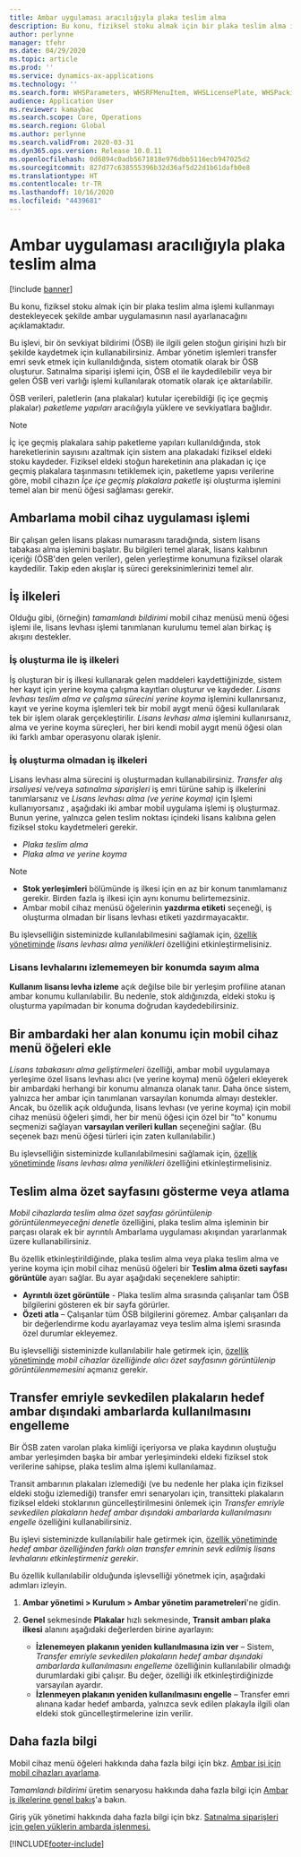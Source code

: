 ```yaml
---
title: Ambar uygulaması aracılığıyla plaka teslim alma
description: Bu konu, fiziksel stoku almak için bir plaka teslim alma işlemi kullanmayı desteklemek üzere ambar uygulamasının nasıl ayarlanacağını açıklamaktadır.
author: perlynne
manager: tfehr
ms.date: 04/29/2020
ms.topic: article
ms.prod: ''
ms.service: dynamics-ax-applications
ms.technology: ''
ms.search.form: WHSParameters, WHSRFMenuItem, WHSLicensePlate, WHSPackingStructure
audience: Application User
ms.reviewer: kamaybac
ms.search.scope: Core, Operations
ms.search.region: Global
ms.author: perlynne
ms.search.validFrom: 2020-03-31
ms.dyn365.ops.version: Release 10.0.11
ms.openlocfilehash: 0d6894c0adb5671818e976dbb5116ecb947025d2
ms.sourcegitcommit: 827d77c638555396b32d36af5d22d1b61dafb0e8
ms.translationtype: HT
ms.contentlocale: tr-TR
ms.lasthandoff: 10/16/2020
ms.locfileid: "4439681"
---
```

# <a name="license-plate-receiving-via-the-warehouse-app"></a>Ambar uygulaması aracılığıyla plaka teslim alma

[!include [banner](../includes/banner.md)]

Bu konu, fiziksel stoku almak için bir plaka teslim alma işlemi kullanmayı destekleyecek şekilde ambar uygulamasının nasıl ayarlanacağını açıklamaktadır.

Bu işlevi, bir ön sevkiyat bildirimi (ÖSB) ile ilgili gelen stoğun girişini hızlı bir şekilde kaydetmek için kullanabilirsiniz. Ambar yönetim işlemleri transfer emri sevk etmek için kullanıldığında, sistem otomatik olarak bir ÖSB oluşturur. Satınalma siparişi işlemi için, ÖSB el ile kaydedilebilir veya bir gelen ÖSB veri varlığı işlemi kullanılarak otomatik olarak içe aktarılabilir.

ÖSB verileri, paletlerin (ana plakalar) kutular içerebildiği (iç içe geçmiş plakalar) *paketleme yapıları* aracılığıyla yüklere ve sevkiyatlara bağlıdır.

> [!NOTE]
> İç içe geçmiş plakalara sahip paketleme yapıları kullanıldığında, stok hareketlerinin sayısını azaltmak için sistem ana plakadaki fiziksel eldeki stoku kaydeder. Fiziksel eldeki stoğun hareketinin ana plakadan iç içe geçmiş plakalara taşınmasını tetiklemek için, paketleme yapısı verilerine göre, mobil cihazın *İçe içe geçmiş plakalara paketle* işi oluşturma işlemini temel alan bir menü öğesi sağlaması gerekir.

## <a name="warehousing-mobile-device-app-processing"></a>Ambarlama mobil cihaz uygulaması işlemi

Bir çalışan gelen lisans plakası numarasını taradığında, sistem lisans tabakası alma işlemini başlatır. Bu bilgileri temel alarak, lisans kalıbının içeriği (ÖSB'den gelen veriler), gelen yerleştirme konumuna fiziksel olarak kaydedilir. Takip eden akışlar iş süreci gereksinimlerinizi temel alır.

## <a name="work-policies"></a>İş ilkeleri

Olduğu gibi, (örneğin) *tamamlandı bildirimi* mobil cihaz menüsü menü öğesi işlemi ile, lisans levhası işlemi tanımlanan kurulumu temel alan birkaç iş akışını destekler.

### <a name="work-policies-with-work-creation"></a>İş oluşturma ile iş ilkeleri

İş oluşturan bir iş ilkesi kullanarak gelen maddeleri kaydettiğinizde, sistem her kayıt için yerine koyma çalışma kayıtları oluşturur ve kaydeder. *Lisans levhası teslim alma ve çalışma sürecini yerine koyma* işlemini kullanırsanız, kayıt ve yerine koyma işlemleri tek bir mobil aygıt menü öğesi kullanılarak tek bir işlem olarak gerçekleştirilir. *Lisans levhası alma* işlemini kullanırsanız, alma ve yerine koyma süreçleri, her biri kendi mobil aygıt menü öğesi olan iki farklı ambar operasyonu olarak işlenir.

### <a name="work-policies-without-work-creation"></a>İş oluşturma olmadan iş ilkeleri

Lisans levhası alma sürecini iş oluşturmadan kullanabilirsiniz. *Transfer alış irsaliyesi* ve/veya *satınalma siparişleri* iş emri türüne sahip iş ilkelerini tanımlarsanız ve *Lisans levhası alma (ve yerine koyma)* için Işlemi kullanıyorsanız , aşağıdaki iki ambar mobil uygulama işlemi iş oluşturmaz. Bunun yerine, yalnızca gelen teslim noktası içindeki lisans kalıbına gelen fiziksel stoku kaydetmeleri gerekir.

- *Plaka teslim alma*
- *Plaka alma ve yerine koyma*

> [!NOTE]
> - **Stok yerleşimleri** bölümünde iş ilkesi için en az bir konum tanımlamanız gerekir. Birden fazla iş ilkesi için aynı konumu belirtemezsiniz.
> - Ambar mobil cihaz menüsü öğelerinin **yazdırma etiketi** seçeneği, iş oluşturma olmadan bir lisans levhası etiketi yazdırmayacaktır.

Bu işlevselliğin sisteminizde kullanılabilmesini sağlamak için, [özellik yönetiminde](../../fin-ops-core/fin-ops/get-started/feature-management/feature-management-overview.md) *lisans levhası alma yenilikleri* özelliğini etkinleştirmelisiniz.

### <a name="receive-inventory-on-a-location-that-doesnt-track-license-plates"></a>Lisans levhalarını izlememeyen bir konumda sayım alma

**Kullanım lisansı levha izleme** açık değilse bile bir yerleşim profiline atanan ambar konumu kullanılabilir. Bu nedenle, stok aldığınızda, eldeki stoku iş oluşturma yapılmadan bir konuma doğrudan kaydedebilirsiniz.

## <a name="add-mobile-device-menu-items-for-each-receiving-location-in-a-warehouse"></a>Bir ambardaki her alan konumu için mobil cihaz menü öğeleri ekle

*Lisans tabakasını alma geliştirmeleri* özelliği, ambar mobil uygulamaya yerleşime özel lisans levhası alıcı (ve yerine koyma) menü öğeleri ekleyerek bir ambardaki herhangi bir konumu almanıza olanak tanır. Daha önce sistem, yalnızca her ambar için tanımlanan varsayılan konumda almayı destekler. Ancak, bu özellik açık olduğunda, lisans levhası (ve yerine koyma) için mobil cihaz menüsü öğeleri şimdi, her bir menü öğesi için özel bir "to" konumu seçmenizi sağlayan **varsayılan verileri kullan** seçeneğini sağlar. (Bu seçenek bazı menü öğesi türleri için zaten kullanılabilir.)

Bu işlevselliğin sisteminizde kullanılabilmesini sağlamak için, [özellik yönetiminde](../../fin-ops-core/fin-ops/get-started/feature-management/feature-management-overview.md) *lisans levhası alma yenilikleri* özelliğini etkinleştirmelisiniz.

## <a name="show-or-skip-the-receiving-summary-page"></a>Teslim alma özet sayfasını gösterme veya atlama

*Mobil cihazlarda teslim alma özet sayfası görüntülenip görüntülenmeyeceğni denetle* özelliğini, plaka teslim alma işleminin bir parçası olarak ek bir ayrıntılı Ambarlama uygulaması akışından yararlanmak üzere kullanabilirsiniz.

Bu özellik etkinleştirildiğinde, plaka teslim alma veya plaka teslim alma ve yerine koyma için mobil cihaz menüsü öğeleri bir **Teslim alma özeti sayfası görüntüle** ayarı sağlar. Bu ayar aşağıdaki seçeneklere sahiptir:

- **Ayrıntılı özet görüntüle** - Plaka teslim alma sırasında çalışanlar tam ÖSB bilgilerini gösteren ek bir sayfa görürler.
- **Özeti atla** – Çalışanlar tüm ÖSB bilgilerini göremez. Ambar çalışanları da bir değerlendirme kodu ayarlayamaz veya teslim alma işlemi sırasında özel durumlar ekleyemez.

Bu işlevselliği sisteminizde kullanılabilir hale getirmek için, [özellik yönetiminde](../../fin-ops-core/fin-ops/get-started/feature-management/feature-management-overview.md) *mobil cihazlar özelliğinde alıcı özet sayfasının görüntülenip görüntülenmemesini* açmanız gerekir.

## <a name="prevent-transfer-ordershipped-license-plates-from-being-used-at-warehouses-other-than-the-destination-warehouse"></a>Transfer emriyle sevkedilen plakaların hedef ambar dışındaki ambarlarda kullanılmasını engelleme

Bir ÖSB zaten varolan plaka kimliği içeriyorsa ve plaka kaydının oluştuğu ambar yerleşimden başka bir ambar yerleşimindeki eldeki fiziksel stok verilerine sahipse, plaka teslim alma işlemi kullanılamaz.

Transit ambarının plakaları izlemediği (ve bu nedenle her plaka için fiziksel eldeki stoğu izlemediği) transfer emri senaryoları için, transitteki plakaların fiziksel eldeki stoklarının güncelleştirilmesini önlemek için *Transfer emriyle sevkedilen plakaların hedef ambar dışındaki ambarlarda kullanılmasını engelle* özelliğini kullanabilirsiniz.

Bu işlevi sisteminizde kullanılabilir hale getirmek için, [özellik yönetiminde](../../fin-ops-core/fin-ops/get-started/feature-management/feature-management-overview.md) *hedef ambar özelliğinden farklı olan transfer emrinin sevk edilmiş lisans levhalarını etkinleştirmeniz gerekir*.

Bu özellik kullanılabilir olduğunda işlevselliği yönetmek için, aşağıdaki adımları izleyin.

1. **Ambar yönetimi \> Kurulum \> Ambar yönetim parametreleri**'ne gidin.
1. **Genel** sekmesinde **Plakalar** hızlı sekmesinde, **Transit ambarı plaka ilkesi** alanını aşağıdaki değerlerden birine ayarlayın:

    - **İzlenemeyen plakanın yeniden kullanılmasına izin ver** – Sistem, *Transfer emriyle sevkedilen plakaların hedef ambar dışındaki ambarlarda kullanılmasını engelleme* özelliğinin kullanılabilir olmadığı durumlardaki gibi çalışır. Bu değer, özelliği ilk etkinleştirdiğinizde varsayılan ayardır.
    - **İzlenmeyen plakanın yeniden kullanılmasını engelle** – Transfer emri alınana kadar hedef ambarda, yalnızca sevk edilen plakayla ilgili olan eldeki stok güncelleştirmelerine izin verilir.

## <a name="more-information"></a>Daha fazla bilgi

Mobil cihaz menü öğeleri hakkında daha fazla bilgi için bkz. [Ambar işi için mobil cihazları ayarlama](configure-mobile-devices-warehouse.md).

*Tamamlandı bildirimi* üretim senaryosu hakkında daha fazla bilgi için [Ambar iş ilkelerine genel bakış](warehouse-work-policies.md)'a bakın.

Giriş yük yönetimi hakkında daha fazla bilgi için bkz. [Satınalma siparişleri için gelen yüklerin ambarda işlenmesi.](inbound-load-handling.md)


[!INCLUDE[footer-include](../../includes/footer-banner.md)]